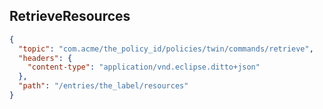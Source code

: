 ## RetrieveResources

```json
{
  "topic": "com.acme/the_policy_id/policies/twin/commands/retrieve",
  "headers": {
    "content-type": "application/vnd.eclipse.ditto+json"
  },
  "path": "/entries/the_label/resources"
}
```
